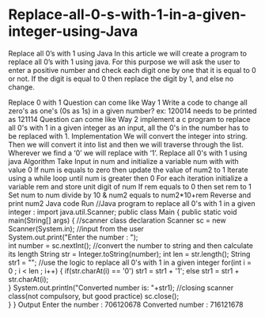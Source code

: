 # Replace-all-0-s-with-1-in-a-given-integer-using-Java

Replace all 0’s with 1 using Java 
In this article we will create a  program to replace all 0’s with 1 using java. For this purpose we will ask the user to enter a positive number and check each digit one by one that it is equal to 0 or not. If the digit is equal to 0 then replace the digit by 1, and else no change.

Replace 0 with 1
Question can come like Way 1
Write a code to change all zero's as one's (0s as 1s) in a given number? ex: 120014 needs to be printed as 121114
Question can come like Way 2
implement a c program to replace all 0's with 1 in a given integer as an input, all the 0's in the number has to be replaced with 1.
Implementation
We will convert the integer into string.
Then we will convert it into list and then we will traverse through the list.
Wherever we find a ‘0’ we will replace with ‘1’.
Replace all 0's with 1 using java
Algorithm
Take Input in num and initialize a variable num with with value 0
If num is equals to zero then update the value of num2 to 1
Iterate using a while loop until num is greater then 0
For each iteration initialize a variable rem and store unit digit of num
If rem equals to 0 then set rem to 1
Set num to num divide by 10 & num2 equals to num2*10+rem
Reverse and print num2
Java code
Run
//Java program to replace all 0's with 1 in a given integer  : 
import java.util.Scanner;
public class Main
{
	public static void main(String[] args)
	{
		//scanner class declaration
		Scanner sc = new Scanner(System.in);
		//input from the user		
		System.out.print("Enter the number : ");		
		int number = sc.nextInt();
		//convert the number to string and then calculate its length
		String str = Integer.toString(number);
		int len = str.length();
		String str1 = "";
		//use the logic to replace all 0's with 1 in a given integer
		for(int i = 0 ; i < len ; i++)
		{
			if(str.charAt(i) == '0')
				str1 = str1 + '1';
			else
				str1 = str1 + str.charAt(i);	
		}
		System.out.println("Converted number is: "+str1);
		//closing scanner class(not compulsory, but good practice)
		sc.close();									
	}
}
Output
Enter the number : 706120678
Converted number : 716121678
